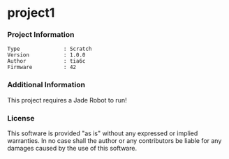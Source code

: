 project1
================



### Project Information
```
Type              : Scratch
Version           : 1.0.0
Author            : tia6c
Firmware          : 42
```

### Additional Information
This project requires a Jade Robot to run!

### License
This software is provided "as is" without any expressed or implied warranties.  In no case shall the author or any contributors be liable for any damages caused by the use of this software.

